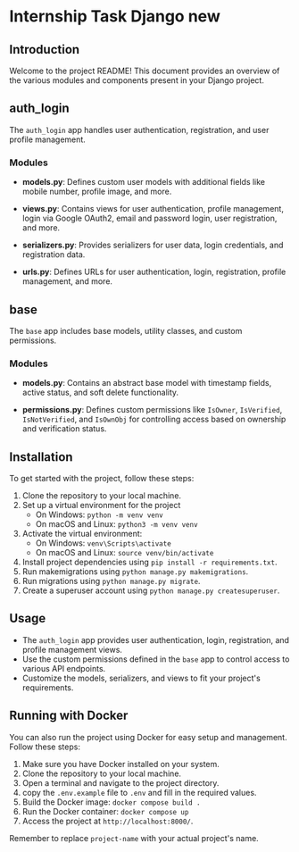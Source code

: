 #  Internship Task Django new

## Introduction

Welcome to the project README! This document provides an overview of the various modules and components present in your Django project.

## auth_login

The `auth_login` app handles user authentication, registration, and user profile management.

### Modules

- **models.py**: Defines custom user models with additional fields like mobile number, profile image, and more.

- **views.py**: Contains views for user authentication, profile management, login via Google OAuth2, email and password login, user registration, and more.

- **serializers.py**: Provides serializers for user data, login credentials, and registration data.

- **urls.py**: Defines URLs for user authentication, login, registration, profile management, and more.

## base

The `base` app includes base models, utility classes, and custom permissions.

### Modules

- **models.py**: Contains an abstract base model with timestamp fields, active status, and soft delete functionality.

- **permissions.py**: Defines custom permissions like `IsOwner`, `IsVerified`, `IsNotVerified`, and `IsOwnObj` for controlling access based on ownership and verification status.

## Installation

To get started with the project, follow these steps:

1. Clone the repository to your local machine.
2. Set up a virtual environment for the project
   - On Windows: `python -m venv venv`
   - On macOS and Linux: `python3 -m venv venv`
4. Activate the virtual environment:
   - On Windows: `venv\Scripts\activate`
   - On macOS and Linux: `source venv/bin/activate`
5. Install project dependencies using `pip install -r requirements.txt`.
6. Run makemigrations using `python manage.py makemigrations`.
7. Run migrations using `python manage.py migrate`.
8. Create a superuser account using `python manage.py createsuperuser`.

## Usage

- The `auth_login` app provides user authentication, login, registration, and profile management views.
- Use the custom permissions defined in the `base` app to control access to various API endpoints.
- Customize the models, serializers, and views to fit your project's requirements.

## Running with Docker

You can also run the project using Docker for easy setup and management. Follow these steps:

1. Make sure you have Docker installed on your system.
2. Clone the repository to your local machine.
3. Open a terminal and navigate to the project directory.
4. copy the `.env.example` file to `.env` and fill in the required values.
5. Build the Docker image: `docker compose build .`
6. Run the Docker container: `docker compose up `
7. Access the project at `http://localhost:8000/`.

Remember to replace `project-name` with your actual project's name.


